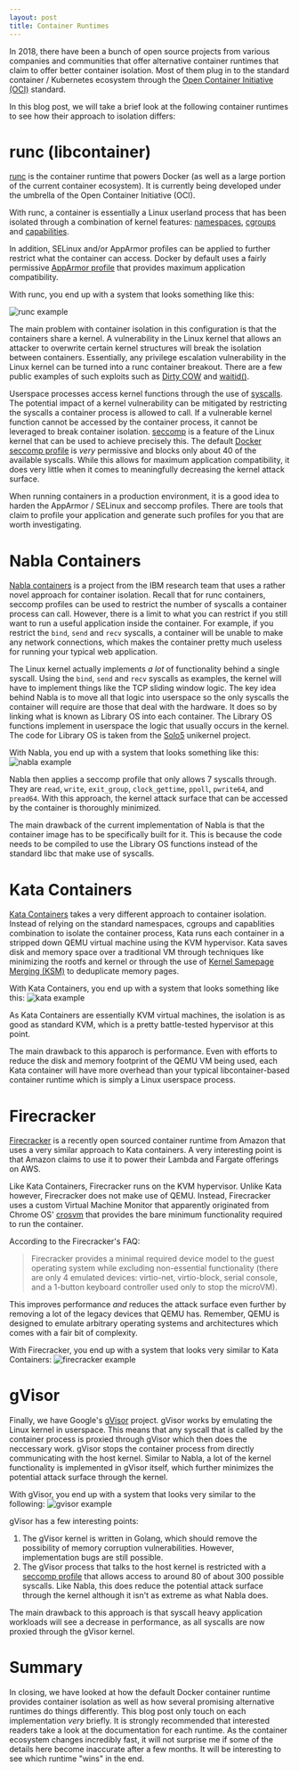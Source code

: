 ```yaml
---
layout: post
title: Container Runtimes
---
```


In 2018, there have been a bunch of open source projects from various companies
and communities that offer alternative container runtimes that claim to offer
better container isolation. Most of them plug in to the standard container /
Kubernetes ecosystem through the [Open Container Initiative (OCI)][oci]
standard.

In this blog post, we will take a brief look at the following container
runtimes to see how their approach to isolation differs:

# runc (libcontainer)

[runc][runc] is the container runtime that powers Docker (as well as a large
portion of the current container ecosystem). It is currently being developed
under the umbrella of the Open Container Initiative (OCI).

With runc, a container is essentially a Linux userland process that has been
isolated through a combination of kernel features: [namespaces][namespaces],
[cgroups][cgroups] and [capabilities][capabilities].

In addition, SELinux and/or AppArmor profiles can be applied to further
restrict what the container can access. Docker by default uses a fairly
permissive [AppArmor profile][docker-apparmor-profile] that provides maximum
application compatibility.

With runc, you end up with a system that looks something like this:

<img src="../images/container-default.png" alt="runc example" class="center-image" >

The main problem with container isolation in this configuration is that the
containers share a kernel. A vulnerability in the Linux kernel that allows an
attacker to overwrite certain kernel structures will break the isolation
between containers. Essentially, any privilege escalation vulnerability in the
Linux kernel can be turned into a runc container breakout. There are a few
public examples of such exploits such as [Dirty COW][dirtycow] and
[waitid()][waitid-exploit].

Userspace processes access kernel functions through the use of
[syscalls][syscalls]. The potential impact of a kernel vulnerability can be
mitigated by restricting the syscalls a container process is allowed to call.
If a vulnerable kernel function cannot be accessed by the container process,
it cannot be leveraged to break container isolation. [seccomp][seccomp] is a
feature of the Linux kernel that can be used to achieve precisely this. The
default [Docker seccomp profile][docker-seccomp-profile] is _very_ permissive
and blocks only about 40 of the available syscalls. While this allows for
maximum application compatibility, it does very little when it comes to
meaningfully decreasing the kernel attack surface.

When running containers in a production environment, it is a good idea to
harden the AppArmor / SELinux and seccomp profiles. There are tools that claim
to profile your application and generate such profiles for you that are worth
investigating.

# Nabla Containers

[Nabla containers][nabla] is a project from the IBM research team that uses a
rather novel approach for container isolation. Recall that for runc containers,
seccomp profiles can be used to restrict the number of syscalls a container
process can call. However, there is a limit to what you can restrict if you
still want to run a useful application inside the container. For example,
if you restrict the `bind`, `send` and `recv` syscalls, a container will be
unable to make any network connections, which makes the container pretty much
useless for running your typical web application.

The Linux kernel actually implements _a lot_ of functionality behind a single
syscall. Using the `bind`, `send` and `recv` syscalls as examples, the kernel
will have to implement things like the TCP sliding window logic. The key idea
behind Nabla is to move all that logic into userspace so the only syscalls
the container will require are those that deal with the hardware. It does so
by linking what is known as Library OS into each container. The Library OS
functions implement in userspace the logic that usually occurs in the kernel.
The code for Library OS is taken from the [Solo5][solo5] unikernel project.

With Nabla, you end up with a system that looks something like this:
<img src="../images/nabla-container.png" alt="nabla example" class="center-image" >

Nabla then applies a seccomp profile that only allows 7 syscalls through. They
are `read`, `write`, `exit_group`, `clock_gettime`, `ppoll`, `pwrite64`, and
`pread64`. With this approach, the kernel attack surface that can be accessed
by the container is thoroughly minimized.

The main drawback of the current implementation of Nabla is that the container
image has to be specifically built for it. This is because the code needs to be
compiled to use the Library OS functions instead of the standard libc that make
use of syscalls.

# Kata Containers

[Kata Containers][kata] takes a very different approach to container isolation.
Instead of relying on the standard namespaces, cgroups and capablities
combination to isolate the container process, Kata runs each container in a
stripped down QEMU virtual machine using the KVM hypervisor. Kata saves disk
and memory space over a traditional VM through techniques like minimizing the
rootfs and kernel or through the use of [Kernel Samepage Merging (KSM)][ksm] to
deduplicate memory pages.

With Kata Containers, you end up with a system that looks something like this:
<img src="../images/kata-container.png" alt="kata example" class="center-image" >

As Kata Containers are essentially KVM virtual machines, the isolation is as
good as standard KVM, which is a pretty battle-tested hypervisor at this point.

The main drawback to this apparoch is performance. Even with efforts to reduce
the disk and memory footprint of the QEMU VM being used, each Kata container
will have more overhead than your typical libcontainer-based container runtime
which is simply a Linux userspace process.

# Firecracker

[Firecracker][firecracker] is a recently open sourced container runtime from
Amazon that uses a very similar approach to Kata containers. A very interesting
point is that Amazon claims to use it to power their Lambda and Fargate
offerings on AWS.

Like Kata Containers, Firecracker runs on the KVM hypervisor. Unlike Kata
however, Firecracker does not make use of QEMU. Instead, Firecracker uses a
custom Virtual Machine Monitor that apparently originated from Chrome OS'
[crosvm][crosvm] that provides the bare minimum functionality required to run
the container.

According to the Firecracker's FAQ:

> Firecracker provides a minimal required device model to the guest operating
> system while excluding non-essential functionality (there are only 4
> emulated devices: virtio-net, virtio-block, serial console, and a 1-button
> keyboard controller used only to stop the microVM).

This improves performance _and_ reduces the attack surface even further by
removing a lot of the legacy devices that QEMU has. Remember, QEMU is designed
to emulate arbitrary operating systems and architectures which comes with a
fair bit of complexity.

With Firecracker, you end up with a system that looks very similar to Kata
Containers:
<img src="../images/firecracker-container.png" alt="firecracker example" class="center-image" >

# gVisor

Finally, we have Google's [gVisor][gvisor] project. gVisor works by emulating
the Linux kernel in userspace. This means that any syscall that is called by
the container process is proxied through gVisor which then does the neccessary
work. gVisor stops the container process from directly communicating with the
host kernel. Similar to Nabla, a lot of the kernel functionality is
implemented in gVisor itself, which further minimizes the potential attack
surface through the kernel.

With gVisor, you end up with a system that looks very similar to the following:
<img src="../images/gvisor-container.png" alt="gvisor example" class="center-image" >

gVisor has a few interesting points:
1. The gVisor kernel is written in Golang, which should remove the possibility
of memory corruption vulnerabilities. However, implementation bugs are still
possible.
2. The gVisor process that talks to the host kernel is restricted with a
[seccomp profile][gvisor-seccomp-profile] that allows access to around 80 of
about 300 possible syscalls. Like Nabla, this does reduce the potential attack
surface through the kernel although it isn't as extreme as what Nabla does.

The main drawback to this approach is that syscall heavy application workloads
will see a decrease in performance, as all syscalls are now proxied through the
gVisor kernel.

<h1>Summary</h1>

In closing, we have looked at how the default Docker container runtime provides
container isolation as well as how several promising alternative runtimes do
things differently. This blog post only touch on each implementation _very_
briefly. It is strongly recommended that interested readers take a look at the
documentation for each runtime. As the container ecosystem changes incredibly
fast, it will not surprise me if some of the details here become inaccurate
after a few months. It will be interesting to see which runtime "wins" in the
end.

[oci]: https://www.opencontainers.org/about
[runc]: https://github.com/opencontainers/runc
[namespaces]: http://man7.org/linux/man-pages/man7/namespaces.7.html
[cgroups]: http://man7.org/linux/man-pages/man7/cgroups.7.html
[capabilities]: http://man7.org/linux/man-pages/man7/capabilities.7.html
[docker-apparmor-profile]: https://github.com/moby/moby/blob/master/profiles/apparmor/template.go
[dirtycow]: https://dirtycow.ninja
[waitid-exploit]: https://www.twistlock.com/labs-blog/escaping-docker-container-using-waitid-cve-2017-5123/
[syscalls]: http://man7.org/linux/man-pages/man2/syscalls.2.html
[seccomp]: http://man7.org/linux/man-pages/man2/seccomp.2.html
[docker-seccomp-profile]: https://github.com/moby/moby/blob/master/profiles/seccomp/default.json
[nabla]: https://nabla-containers.github.io
[solo5]: https://github.com/Solo5/solo5
[kata]: https://katacontainers.io
[ksm]: https://www.linux-kvm.org/page/KSM
[firecracker]: https://firecracker-microvm.github.io
[crosvm]: https://chromium.googlesource.com/chromiumos/platform/crosvm/
[gvisor]: https://github.com/google/gvisor
[gvisor-seccomp-profile]: https://github.com/google/gVisor/blob/master/runsc/boot/filter/config.go

